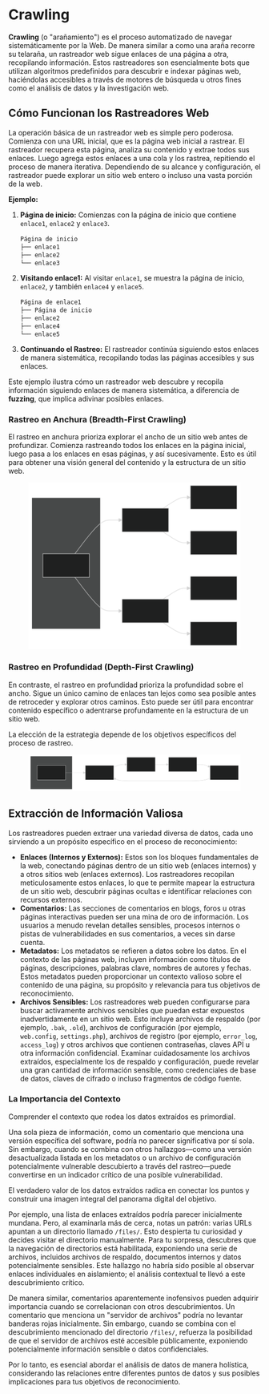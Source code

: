 # Crawling

**Crawling** (o "arañamiento") es el proceso automatizado de navegar sistemáticamente por la Web. De manera similar a como una araña recorre su telaraña, un rastreador web sigue enlaces de una página a otra, recopilando información. Estos rastreadores son esencialmente bots que utilizan algoritmos predefinidos para descubrir e indexar páginas web, haciéndolas accesibles a través de motores de búsqueda u otros fines como el análisis de datos y la investigación web.

## **Cómo Funcionan los Rastreadores Web**

La operación básica de un rastreador web es simple pero poderosa. Comienza con una URL inicial, que es la página web inicial a rastrear. El rastreador recupera esta página, analiza su contenido y extrae todos sus enlaces. Luego agrega estos enlaces a una cola y los rastrea, repitiendo el proceso de manera iterativa. Dependiendo de su alcance y configuración, el rastreador puede explorar un sitio web entero o incluso una vasta porción de la web.

**Ejemplo:**

1.  **Página de inicio:** Comienzas con la página de inicio que contiene `enlace1`, `enlace2` y `enlace3`.

    ```plaintext
    Página de inicio
    ├── enlace1
    ├── enlace2
    └── enlace3
    ```
2.  **Visitando enlace1:** Al visitar `enlace1`, se muestra la página de inicio, `enlace2`, y también `enlace4` y `enlace5`.

    ```plaintext
    Página de enlace1
    ├── Página de inicio
    ├── enlace2
    ├── enlace4
    └── enlace5
    ```
3. **Continuando el Rastreo:** El rastreador continúa siguiendo estos enlaces de manera sistemática, recopilando todas las páginas accesibles y sus enlaces.

Este ejemplo ilustra cómo un rastreador web descubre y recopila información siguiendo enlaces de manera sistemática, a diferencia de **fuzzing**, que implica adivinar posibles enlaces.

### **Rastreo en Anchura (Breadth-First Crawling)**

El rastreo en anchura prioriza explorar el ancho de un sitio web antes de profundizar. Comienza rastreando todos los enlaces en la página inicial, luego pasa a los enlaces en esas páginas, y así sucesivamente. Esto es útil para obtener una visión general del contenido y la estructura de un sitio web.

<figure><img src="../../.gitbook/assets/pako_eNo90D0PgjAQBuC_0twsg98Jgwkf6oKJgThZhkpPIEohpR0M4b970shNd09uuHsHKFqJ4EOpRVexJOWqtw83ZIiS3dKEK0YV3K-iRLbMuUIluQqY5x1Y6HSV_yFysCYIJ4gdbGY4OtgSRBOcHOxmODvYE8ACGtSNqCXdOPwu4WAqbJCDT60U-sWBq5H2hDVt9lEF-EZbXIBubVm.svg" alt=""><figcaption></figcaption></figure>

### **Rastreo en Profundidad (Depth-First Crawling)**

En contraste, el rastreo en profundidad prioriza la profundidad sobre el ancho. Sigue un único camino de enlaces tan lejos como sea posible antes de retroceder y explorar otros caminos. Esto puede ser útil para encontrar contenido específico o adentrarse profundamente en la estructura de un sitio web.

La elección de la estrategia depende de los objetivos específicos del proceso de rastreo.

<figure><img src="../../.gitbook/assets/pako_eNo9zz0PgjAQBuC_0twsg18LgwlfGyYG4uQ5VHoC0RZS2sEQ_rsnTezU98mlvXeGZlAEMbRWjp0oKzSTf4RQEylxrUo0gk9yu8iWxPaOhoxCk4goOok06I41XSELsGfIVsgDHBjyFYoAR4YivCEEGtiAJqtlr3iZ-fclgutIE0LMVyXtCwHNwnPSu6H-mAZiZz1twA6-7SB-yvf.svg" alt=""><figcaption></figcaption></figure>

## **Extracción de Información Valiosa**

Los rastreadores pueden extraer una variedad diversa de datos, cada uno sirviendo a un propósito específico en el proceso de reconocimiento:

* **Enlaces (Internos y Externos):** Estos son los bloques fundamentales de la web, conectando páginas dentro de un sitio web (enlaces internos) y a otros sitios web (enlaces externos). Los rastreadores recopilan meticulosamente estos enlaces, lo que te permite mapear la estructura de un sitio web, descubrir páginas ocultas e identificar relaciones con recursos externos.
* **Comentarios:** Las secciones de comentarios en blogs, foros u otras páginas interactivas pueden ser una mina de oro de información. Los usuarios a menudo revelan detalles sensibles, procesos internos o pistas de vulnerabilidades en sus comentarios, a veces sin darse cuenta.
* **Metadatos:** Los metadatos se refieren a datos sobre los datos. En el contexto de las páginas web, incluyen información como títulos de páginas, descripciones, palabras clave, nombres de autores y fechas. Estos metadatos pueden proporcionar un contexto valioso sobre el contenido de una página, su propósito y relevancia para tus objetivos de reconocimiento.
* **Archivos Sensibles:** Los rastreadores web pueden configurarse para buscar activamente archivos sensibles que puedan estar expuestos inadvertidamente en un sitio web. Esto incluye archivos de respaldo (por ejemplo, `.bak`, `.old`), archivos de configuración (por ejemplo, `web.config`, `settings.php`), archivos de registro (por ejemplo, `error_log`, `access_log`) y otros archivos que contienen contraseñas, claves API u otra información confidencial. Examinar cuidadosamente los archivos extraídos, especialmente los de respaldo y configuración, puede revelar una gran cantidad de información sensible, como credenciales de base de datos, claves de cifrado o incluso fragmentos de código fuente.

### **La Importancia del Contexto**

Comprender el contexto que rodea los datos extraídos es primordial.

Una sola pieza de información, como un comentario que menciona una versión específica del software, podría no parecer significativa por sí sola. Sin embargo, cuando se combina con otros hallazgos—como una versión desactualizada listada en los metadatos o un archivo de configuración potencialmente vulnerable descubierto a través del rastreo—puede convertirse en un indicador crítico de una posible vulnerabilidad.

El verdadero valor de los datos extraídos radica en conectar los puntos y construir una imagen integral del panorama digital del objetivo.

Por ejemplo, una lista de enlaces extraídos podría parecer inicialmente mundana. Pero, al examinarla más de cerca, notas un patrón: varias URLs apuntan a un directorio llamado `/files/`. Esto despierta tu curiosidad y decides visitar el directorio manualmente. Para tu sorpresa, descubres que la navegación de directorios está habilitada, exponiendo una serie de archivos, incluidos archivos de respaldo, documentos internos y datos potencialmente sensibles. Este hallazgo no habría sido posible al observar enlaces individuales en aislamiento; el análisis contextual te llevó a este descubrimiento crítico.

De manera similar, comentarios aparentemente inofensivos pueden adquirir importancia cuando se correlacionan con otros descubrimientos. Un comentario que menciona un "servidor de archivos" podría no levantar banderas rojas inicialmente. Sin embargo, cuando se combina con el descubrimiento mencionado del directorio `/files/`, refuerza la posibilidad de que el servidor de archivos esté accesible públicamente, exponiendo potencialmente información sensible o datos confidenciales.

Por lo tanto, es esencial abordar el análisis de datos de manera holística, considerando las relaciones entre diferentes puntos de datos y sus posibles implicaciones para tus objetivos de reconocimiento.
